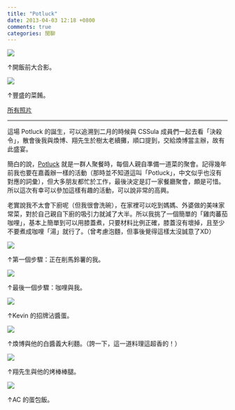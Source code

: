 ```yaml
---
title: "Potluck"
date: 2013-04-03 12:18 +0800
comments: true
categories: 閒聊
---
```


![](/images/potluck/19.jpg)

↑開飯前大合影。

![](/images/potluck/16.jpg)

↑豐盛的菜餚。

[所有照片](/images/potluck/)

---

這場 Potluck 的誕生，可以追溯到二月的時候與 CSSula 成員們一起去看「決殺令」，散會後我與煥博、翔先生於樹太老續攤，順口提到，交給煥博當主辦，故有此盛宴。

簡白的說，[Potluck](http://en.wikipedia.org/wiki/Potluck) 就是一群人聚餐時，每個人親自準備一道菜的聚會。記得幾年前我也要在嘉義辦一樣的活動（那時並不知道這叫「Potluck」，中文似乎也沒有對應的詞彙），但大多朋友都忙於工作，最後決定是訂一家餐廳聚會，頗是可惜。所以這次有幸可以參加這樣有趣的活動，可以說非常的高興。

老實說我不太會下廚呢（但我很會洗碗），在家裡可以吃到媽媽、外婆做的美味家常菜，對於自己親自下廚的吸引力就減了大半。所以我挑了一個簡單的「雞肉蕃茄咖哩」，基本上簡單到可以用膝蓋煮，只要材料比例正確，膝蓋沒有壞掉，且至少不要煮成咖哩「湯」就行了。（曾考慮泡麵，但事後覺得這樣太沒誠意了XD）

<!-- more -->

![](/images/potluck/1.jpg)

↑第一個步驟：正在削馬鈴薯的我。

![](/images/potluck/28.jpg)

↑最後一個步驟：咖哩與我。

![](/images/potluck/26.jpg)

↑Kevin 的招牌沾醬蛋。

![](/images/potluck/27.jpg)

↑煥博與他的白醬義大利麵。（誇一下，這一道料理這超香的！）

![](/images/potluck/30.jpg)

↑翔先生與他的烤棒棒腿。

![](/images/potluck/20.jpg)

↑AC 的蛋包飯。
